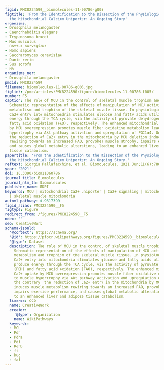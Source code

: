 ```yaml
---
figid: PMC8224590__biomolecules-11-00786-g005
figtitle: 'From the Identification to the Dissection of the Physiological Role of
  the Mitochondrial Calcium Uniporter: An Ongoing Story'
organisms:
- Drosophila melanogaster
- Caenorhabditis elegans
- Trypanosoma brucei
- Mus musculus
- Rattus norvegicus
- Homo sapiens
- Saccharomyces cerevisiae
- Danio rerio
- Sus scrofa
- NA
organisms_ner:
- Drosophila melanogaster
pmcid: PMC8224590
filename: biomolecules-11-00786-g005.jpg
figlink: /pmc/articles/PMC8224590/figure/biomolecules-11-00786-f005/
number: F5
caption: The role of MCU in the control of skeletal muscle trophism and metabolism.
  Schematic representation of the effects of manipulation of MCU activity on mitochondrial
  metabolism and trophism of the skeletal muscle tissue. In physiological conditions,
  Ca2+ entry into mitochondria stimulates glucose and fatty acids utilization to produce
  energy through the TCA cycle, via the activity of pyruvate dehydrogenase (PDH) and
  fatty acid oxidation (FAO), respectively. The enhanced mitochondrial Ca2+ uptake
  by MCU overexpression promotes muscle fiber oxidative metabolism leading to muscle
  hypertrophy via Akt pathway activation and upregulation of PGC1α4. On the contrary,
  the reduction of Ca2+ entry in the mitochondria by MCU deletion induces muscle metabolism
  rewiring towards an increased FAO, provokes muscle atrophy, impairs exercise performance,
  and causes global metabolic alterations, leading to an enhanced liver and adipose
  tissue catabolism.
papertitle: 'From the Identification to the Dissection of the Physiological Role of
  the Mitochondrial Calcium Uniporter: An Ongoing Story.'
reftext: Giorgia Pallafacchina, et al. Biomolecules. 2021 Jun;11(6):786.
year: '2021'
doi: 10.3390/biom11060786
journal_title: Biomolecules
journal_nlm_ta: Biomolecules
publisher_name: MDPI
keywords: MCU | mitochondrial Ca2+ uniporter | Ca2+ signaling | mitochondrial metabolism
  | skeletal muscle mitochondria
automl_pathway: 0.9617399
figid_alias: PMC8224590__F5
figtype: Figure
redirect_from: /figures/PMC8224590__F5
ndex: ''
seo: CreativeWork
schema-jsonld:
  '@context': https://schema.org/
  '@id': https://pfocr.wikipathways.org/figures/PMC8224590__biomolecules-11-00786-g005.html
  '@type': Dataset
  description: The role of MCU in the control of skeletal muscle trophism and metabolism.
    Schematic representation of the effects of manipulation of MCU activity on mitochondrial
    metabolism and trophism of the skeletal muscle tissue. In physiological conditions,
    Ca2+ entry into mitochondria stimulates glucose and fatty acids utilization to
    produce energy through the TCA cycle, via the activity of pyruvate dehydrogenase
    (PDH) and fatty acid oxidation (FAO), respectively. The enhanced mitochondrial
    Ca2+ uptake by MCU overexpression promotes muscle fiber oxidative metabolism leading
    to muscle hypertrophy via Akt pathway activation and upregulation of PGC1α4. On
    the contrary, the reduction of Ca2+ entry in the mitochondria by MCU deletion
    induces muscle metabolism rewiring towards an increased FAO, provokes muscle atrophy,
    impairs exercise performance, and causes global metabolic alterations, leading
    to an enhanced liver and adipose tissue catabolism.
  license: CC0
  name: CreativeWork
  creator:
    '@type': Organization
    name: WikiPathways
  keywords:
  - MCU
  - Pdh
  - Pdha
  - Pdf
  - Pdhb
  - ft
  - kug
  - faf
---
```

